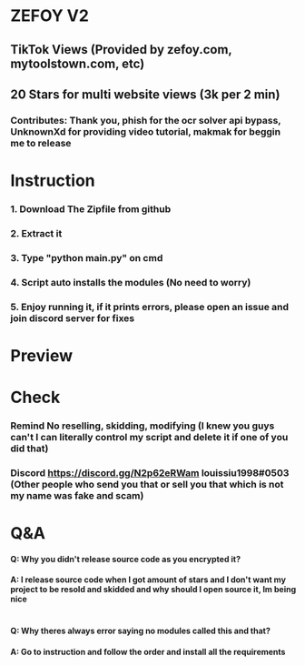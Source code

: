 # ZEFOY V2
## TikTok Views (Provided by zefoy.com, mytoolstown.com, etc)
## 20 Stars for multi website views (3k per 2 min)
### Contributes: Thank you, phish for the ocr solver api bypass, UnknownXd for providing video tutorial, makmak for beggin me to release

# Instruction
### 1. Download The Zipfile from github
### 2. Extract it
### 3. Type "python main.py" on cmd
### 4. Script auto installs the modules (No need to worry) 
### 5. Enjoy running it, if it prints errors, please open an issue and join discord server for fixes


# Preview


# Check
### **Remind** No reselling, skidding, modifying (I knew you guys can't I can literally control my script and delete it if one of you did that)
### **Discord** https://discord.gg/N2p62eRWam louissiu1998#0503 (Other people who send you that or sell you that which is not my name was fake and scam)

# Q&A
#### Q: Why you didn't release source code as you encrypted it?
#### A: I release source code when I got amount of stars and I don't want my project to be resold and skidded and why should I open source it, Im being nice
#
#### Q: Why theres always error saying no modules called this and that?
#### A: Go to instruction and follow the order and install all the requirements

